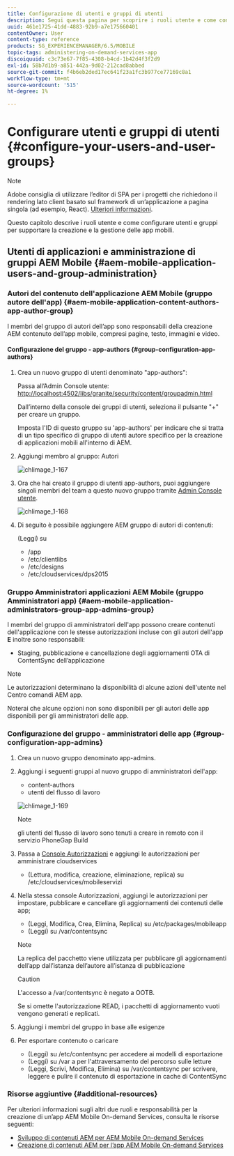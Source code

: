 ```yaml
---
title: Configurazione di utenti e gruppi di utenti
description: Segui questa pagina per scoprire i ruoli utente e come configurare utenti e gruppi per supportare la creazione e la gestione dell’app mobile On-Demand Services.
uuid: 461e1725-41dd-4883-92b9-a7e175660401
contentOwner: User
content-type: reference
products: SG_EXPERIENCEMANAGER/6.5/MOBILE
topic-tags: administering-on-demand-services-app
discoiquuid: c3c73e67-7f85-4308-b4cd-1b42d4f3f2d9
exl-id: 58b7d1b9-a851-442a-9d02-212cad8abbed
source-git-commit: f4b6eb2ded17ec641f23a1fc3b977ce77169c8a1
workflow-type: tm+mt
source-wordcount: '515'
ht-degree: 1%

---
```


# Configurare utenti e gruppi di utenti {#configure-your-users-and-user-groups}

>[!NOTE]
>
>Adobe consiglia di utilizzare l’editor di SPA per i progetti che richiedono il rendering lato client basato sul framework di un’applicazione a pagina singola (ad esempio, React). [Ulteriori informazioni](/help/sites-developing/spa-overview.md).

Questo capitolo descrive i ruoli utente e come configurare utenti e gruppi per supportare la creazione e la gestione delle app mobili.

## Utenti di applicazioni e amministrazione di gruppi AEM Mobile {#aem-mobile-application-users-and-group-administration}

### Autori del contenuto dell&#39;applicazione AEM Mobile (gruppo autore dell&#39;app) {#aem-mobile-application-content-authors-app-author-group}

I membri del gruppo di autori dell’app sono responsabili della creazione AEM contenuto dell’app mobile, compresi pagine, testo, immagini e video.

#### Configurazione del gruppo - app-authors {#group-configuration-app-authors}

1. Crea un nuovo gruppo di utenti denominato &quot;app-authors&quot;:

   Passa all’Admin Console utente: [http://localhost:4502/libs/granite/security/content/groupadmin.html](http://localhost:4502/libs/granite/security/content/groupadmin.html)

   Dall’interno della console dei gruppi di utenti, seleziona il pulsante &quot;+&quot; per creare un gruppo.

   Imposta l&#39;ID di questo gruppo su &#39;app-authors&#39; per indicare che si tratta di un tipo specifico di gruppo di utenti autore specifico per la creazione di applicazioni mobili all&#39;interno di AEM.

1. Aggiungi membro al gruppo: Autori

   ![chlimage_1-167](assets/chlimage_1-167.png)

1. Ora che hai creato il gruppo di utenti app-authors, puoi aggiungere singoli membri del team a questo nuovo gruppo tramite [Admin Console utente](http://localhost:4502/libs/granite/security/content/useradmin.md).

   ![chlimage_1-168](assets/chlimage_1-168.png)

1. Di seguito è possibile aggiungere AEM gruppo di autori di contenuti:

   (Leggi) su

   * /app
   * /etc/clientlibs
   * /etc/designs
   * /etc/cloudservices/dps2015

### Gruppo Amministratori applicazioni AEM Mobile (gruppo Amministratori app) {#aem-mobile-application-administrators-group-app-admins-group}

I membri del gruppo di amministratori dell&#39;app possono creare contenuti dell&#39;applicazione con le stesse autorizzazioni incluse con gli autori dell&#39;app **E** inoltre sono responsabili:

* Staging, pubblicazione e cancellazione degli aggiornamenti OTA di ContentSync dell’applicazione

>[!NOTE]
>
>Le autorizzazioni determinano la disponibilità di alcune azioni dell&#39;utente nel Centro comandi AEM app.
>
>Noterai che alcune opzioni non sono disponibili per gli autori delle app disponibili per gli amministratori delle app.

### Configurazione del gruppo - amministratori delle app {#group-configuration-app-admins}

1. Crea un nuovo gruppo denominato app-admins.
1. Aggiungi i seguenti gruppi al nuovo gruppo di amministratori dell&#39;app:

   * content-authors
   * utenti del flusso di lavoro

   ![chlimage_1-169](assets/chlimage_1-169.png)

   >[!NOTE]
   >
   >gli utenti del flusso di lavoro sono tenuti a creare in remoto con il servizio PhoneGap Build

1. Passa a [Console Autorizzazioni](http://localhost:4502/useradmin) e aggiungi le autorizzazioni per amministrare cloudservices

   * (Lettura, modifica, creazione, eliminazione, replica) su /etc/cloudservices/mobileservizi

1. Nella stessa console Autorizzazioni, aggiungi le autorizzazioni per impostare, pubblicare e cancellare gli aggiornamenti dei contenuti delle app;

   * (Leggi, Modifica, Crea, Elimina, Replica) su /etc/packages/mobileapp
   * (Leggi) su /var/contentsync

   >[!NOTE]
   >
   >La replica del pacchetto viene utilizzata per pubblicare gli aggiornamenti dell’app dall’istanza dell’autore all’istanza di pubblicazione

   >[!CAUTION]
   >
   >L&#39;accesso a /var/contentsync è negato a OOTB.
   >
   >Se si omette l&#39;autorizzazione READ, i pacchetti di aggiornamento vuoti vengono generati e replicati.

1. Aggiungi i membri del gruppo in base alle esigenze
1. Per esportare contenuto o caricare

   * (Leggi) su /etc/contentsync per accedere ai modelli di esportazione
   * (Leggi) su /var a per l&#39;attraversamento del percorso sulle letture
   * (Leggi, Scrivi, Modifica, Elimina) su /var/contentsync per scrivere, leggere e pulire il contenuto di esportazione in cache di ContentSync

### Risorse aggiuntive {#additional-resources}

Per ulteriori informazioni sugli altri due ruoli e responsabilità per la creazione di un’app AEM Mobile On-demand Services, consulta le risorse seguenti:

* [Sviluppo di contenuti AEM per AEM Mobile On-demand Services](/help/mobile/aem-mobile-on-demand.md)
* [Creazione di contenuti AEM per l’app AEM Mobile On-demand Services](/help/mobile/mobile-apps-ondemand.md)
